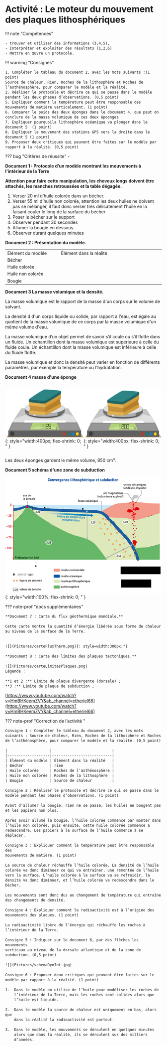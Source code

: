 # Activité : Le moteur du mouvement des plaques lithosphériques

!!! note "Compétences"

    - trouver et utiliser des informations (3,4,5),
    - Interpréter et exploiter des résultats (1,2,6) 
    - Mettre en œuvre un protocole. 

!!! warning "Consignes"

    1. Compléter le tableau du document 2, avec les mots suivants :(1 point)
    Source de chaleur, Rien, Roches de la lithosphère et Roches de l’asthénosphère, pour comparer le modèle et la réalité. 
    2. Réaliser le protocole et décrire ce qui se passe dans le modèle pendant les deux phases d’observations. (0,5 point)
    5. Expliquer comment la température peut être responsable des mouvements de matière verticalement. (1 point)
    6. Comparer le poids des deux éponges dans le document 4, que peut on conclure de la masse volumique de ces deux époonges
    7. Expliquer pourquoila lithosphère océanique va plonger dans le document 5  (1 point)
    8. Expliquer le mouvement des stations GPS vers la droite dans le document 5 (1 point)
    9. Proposer deux critiques qui peuvent être faites sur le modèle par rapport à la réalité. (0,5 point)

    
??? bug "Critères de réussite"
    - 

**Document 1 : Protocole d’un modèle montrant les mouvements à l’intérieur de la Terre**

**Attention pour faire cette manipulation, les cheveux longs doivent être attachés, les manches retroussées et la table dégagée.**

1.  Verser 20 ml d’huile colorée dans un bécher.
2.  Verser 55 ml d’huile non colorée, attention les deux huiles ne doivent pas se mélanger, il faut donc verser très délicatement l’huile en la faisant couler le long de la surface du bécher
3.  Poser le bécher sur le support
4.  Observer pendant 30 secondes
5.  Allumer la bougie en dessous.
6.  Observer durant quelques minutes

**Document 2 : Présentation du modèle.**

<table>
<colgroup>
<col style="width: 200px">

<col style="width: 400px">
</colgroup>
<tbody>
<tr class="odd">
<td>Élément du modèle</td>
<td>Élément dans la réalité</td>
</tr>
<tr class="even">
<td>Bécher</td>
<td></td>
</tr>
<tr class="odd">
<td>Huile colorée</td>
<td></td>
</tr>
<tr class="even">
<td>Huile non colorée</td>
<td></td>
</tr>
<tr class="odd">
<td>Bougie</td>
<td></td>
</tr>
</tbody>
</table>

**Document 3 La masse volumique et la densité.**

La masse volumique est le rapport de la masse d'un corps sur le volume de solvant.
	
La densité d d'un corps liquide ou solide, par rapport à l'eau, est égale au quotient de la masse volumique de ce corps par la masse volumique d'un même volume d'eau. 

La masse volumique d’un objet permet de savoir s’il coule ou s’il flotte dans un fluide. Un échantillon dont la masse volumique est supérieure à celle du fluide coule. Un échantillon dont la masse volumique est inférieure à celle du fluide flotte. 

La masse volumique et donc la densité peut varier en fonction de différents paramètres, par exemple la température ou l'hydratation.

**Document 4 masse d'une éponge**

<div markdown style="display:flex; flex-direction;row;flex: 1 1 0;">

![masse d'une éponge sèche](<Pictures/banlance eponge seche.png>){: style="width:400px; flex-shrink: 0;  " }

![masse d'une éponge humide](<Pictures/banlance eponge humide.png>){: style="width:400px; flex-shrink: 0;  " }
</div>

Les deux éponges gardent le même volume, 850 cm³.

**Document 5 schéma d'une zone de subduction**

![](Pictures/sub.jpg){: style="width:100%; flex-shrink: 0;  " }

??? note-prof "docs supplémentaires"

    **Document 7 : Carte du flux géothermique mondiale.**

    Cette carte montre la quantité d’énergie libérée sous forme de chaleur au niveau de la surface de la Terre.


    ![](Pictures/carteFluxTherm.png){: style=width:300px;"}

    **Document 8 : Carte des limites des plaques tectoniques.**

    ![](Pictures/carteLimitesPlaques.png)
    Légende :

    **1 et 2 :** Limite de plaque divergente (dorsale) ;
    **3 :** Limite de plaque de subduction ;

[https://www.youtube.com/watch?v=HmBHKeemZVY&ab_channel=etheriel66](https://www.youtube.com/watch?v=HmBHKeemZVY&ab_channel=etheriel66)

??? note-prof "Correction de l’activité "


    Consigne 1 : Compléter le tableau du document 2, avec les mots
    suivants : Source de chaleur, Rien, Roches de la lithosphère et Roches
    de l’asthénosphère, pour comparer le modèle et la réalité. (0,5 point)

    |                   |                           |
    |-------------------|---------------------------|
    | Élément du modèle | Élément dans la réalité   |
    | Bécher            | rien                      |
    | Huile colorée     | Roches de l’asthénosphère |
    | Huile non colorée | Roches de la lithosphère  |
    | Bougie            | Source de chaleur         |

    Consigne 2 : Réaliser le protocole et décrire ce qui se passe dans le
    modèle pendant les phases d’observations. (1 point)

    Avant d’allumer la bougie, rien ne se passe, les huiles ne bougent pas
    et les papiers non plus.

    Après avoir allumé la bougie, l’huile colorée commence par monter dans
    l’huile non colorée, puis ensuite, cette huile colorée commence a
    redescendre. Les papiers à la surface de l’huile commence à se déplacer.

    Consigne 3 : Expliquer comment la température peut être responsable des
    mouvements de matière. (1 point)

    La source de chaleur réchauffe l’huile colorée. La densité de l’huile
    colorée va donc diminuer ce qui va entraîner, une remontée de l’huile
    vers la surface. L’huile colorée à la surface va se refroidir, la
    densité va donc diminuer, et l’huile colorée va redescendre dans le
    bécher.

    Les mouvements sont donc dus au changement de température qui entraîne
    des changements de densité.

    Consigne 4 : Expliquer comment la radioactivité est à l’origine des
    mouvements des plaques. (1 point)

    La radioactivité libère de l’énergie qui réchauffe les roches à
    l’intérieur de la Terre. 
    
    Consigne 5 : Indiquer sur le document 6, par des flèches les mouvements
    verticaux au niveau de la dorsale atlantique et de la zone de
    subduction. (0,5 point)

    ![](Pictures/schemaDynInt.jpg)

    Consigne 6 : Proposer deux critiques qui peuvent être faites sur le modèle par rapport à la réalité. (1 point)

    1.  Dans le modèle on utilise de l’huile pour modéliser les roches de
        l’intérieur de la Terre, mais les roches sont solides alors que
        l’huile est liquide.

    2.  Dans le modèle la source de chaleur est uniquement en bas, alors que
        dans la réalité la radioactivité est partout.

    3.  Dans le modèle, les mouvements se déroulent en quelques minutes
        alors que dans la réalité, ils se déroulent sur des milliers
        d’années.
